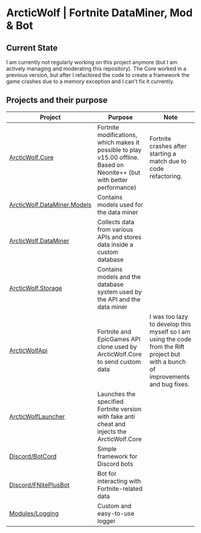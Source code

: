 # ArcticWolf | Fortnite DataMiner, Mod & Bot

## Current State
I am currently not regularly working on this project anymore (but I am actively managing and moderating this repository). The Core worked in a previous version, but after I refactored the code to create a framework
the game crashes due to a memory exception and I can't fix it currently.

## Projects and their purpose
| Project | Purpose | Note |
|---------|---------|------|
| [ArcticWolf.Core](/ArcticWolf.Core/) | Fortnite modifications, which makes it possible to play v15.00 offline. Based on Neonite++ (but with better performance) | Fortnite crashes after starting a match due to code refactoring. |
| [ArcticWolf.DataMiner.Models](/ArcticWolf.DataMiner.Models/) | Contains models used for the data miner | |
| [ArcticWolf.DataMiner](/ArcticWolf.DataMiner/) | Collects data from various APIs and stores data inside a custom database | |
| [ArcticWolf.Storage](ArcticWolf.Storage) | Contains models and the database system used by the API and the data miner | |
| [ArcticWolfApi](/ArcticWolfApi/) | Fortnite and EpicGames API clone used by ArcticWolf.Core to send custom data | I was too lazy to develop this myself so I am using the code from the Rift project but with a bunch of improvements and bug fixes. |
| [ArcticWolfLauncher](/ArcticWolfLauncher/) | Launches the specified Fortnite version with fake anti cheat and injects the ArcticWolf.Core | |
| [Discord/BotCord](/Discord/BotCord/) | Simple framework for Discord bots | |
| [Discord/FNitePlusBot](/Discord/FNitePlusBot/) | Bot for interacting with Fortnite-related data | |
| [Modules/Logging](/Modules/Logging/) | Custom and easy-to-use logger | |
